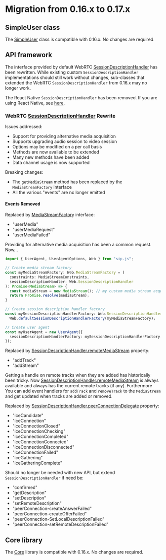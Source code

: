 # Migration from 0.16.x to 0.17.x

## SimpleUser class

The [SimpleUser](./simple-user.md) class is compatible with 0.16.x. No changes are required.

## API framework

The interface provided by default WebRTC [SessionDescriptionHandler](./session-description-handler) has been rewritten. While existing custom `SessionDescriptionHandler` implementations should still work without changes, sub-classes that extended the WebRTC `SessionDescriptionHandler` from 0.16.x may no longer work.

The React Native `SessionDescriptionHandler` has been removed. If you are using React Native, see [here](./react-native.md).

### WebRTC [SessionDescriptionHandler](./session-description-handler) Rewrite

Issues addressed:
- Support for providing alternative media acquisition
- Supports upgrading audio session to video session
- Options may be modified on a per call basis
- Methods are now available to be extended
- Many new methods have been added
- Data channel usage is now supported

Breaking changes:
- The `getMediaStream` method has been replaced by the `MediaStreamFactory` interface
- All the various "events" are no longer emitted

#### Events Removed

Replaced by [MediaStreamFactory](./session-description-handler/sip.js.mediastreamfactory.md) interface:
- "userMedia"
- "userMediaRequest"
- "userMediaFailed"

Providing for alternative media acquisition has been a common request. Now...

```ts
import { UserAgent, UserAgentOptions, Web } from "sip.js";

// Create media stream factory
const myMediaStreamFactory: Web.MediaStreamFactory = (
  constraints: MediaStreamConstraints,
  sessionDescriptionHandler: Web.SessionDescriptionHandler
): Promise<MediaStream> => {
  const mediaStream = new MediaStream(); // my custom media stream acquisition
  return Promise.resolve(mediaStream);
}

// Create session description handler factory
const mySessionDescriptionHandlerFactory: Web.SessionDescriptionHandlerFactory = 
  Web.defaultSessionDescriptionHandlerFactory(myMediaStreamFactory);

// Create user agent
const myUserAgent = new UserAgent({
  sessionDescriptionHandlerFactory: mySessionDescriptionHandlerFactory
});
```

Replaced by [SessionDescriptionHandler.remoteMediaStream](./session-description-handler/sip.js.sessiondescriptionhandler.remotemediastream.md) property:
- "addTrack"
- "addStream"

Getting a handle on remote tracks when they are added has historically been tricky. Now [SessionDescriptionHandler.remoteMediaStream](./session-description-handler/sip.js.sessiondescriptionhandler.remotemediastream.md) is always available and always has the current remote tracks (if any). Furthermore You can add event handlers for `addTrack` and `removeTrack` to the `MediaStream` and get updated when tracks are added or removed.

Replaced by [SessionDescriptionHandler.peerConnectionDelegate](./session-description-handler/sip.js.peerconnectiondelegate.md) property:
- "iceCandidate"
- "iceConnection"
- "iceConnectionClosed"
- "iceConnectionChecking"
- "iceConnectionCompleted"
- "iceConnectionConnected"
- "iceConnectionDisconnected"
- "iceConnectionFailed"
- "iceGathering"
- "iceGatheringComplete"

Should no longer be needed with new API, but extend `SessionDescriptionHandler` if need be:
- "confirmed"
- "getDescription"
- "setDescription"
- "setRemoteDescription"
- "peerConnection-createAnswerFailed"
- "peerConnection-createOfferFailed"
- "peerConnection-SetLocalDescriptionFailed"
- "peerConnection-setRemoteDescriptionFailed"

## Core library

The [Core](./core.md) library is compatible with 0.16.x. No changes are required.


